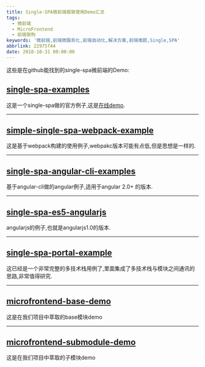 ```yaml
---
title: Single-SPA微前端框架使用Demo汇总
tags:
  - 微前端
  - MicroFrontend
  - 前端架构
keywords: '微前端,前端微服务化,前端自动化,解决方案,前端难题,Single,SPA'
abbrlink: 22975f44
date: 2018-10-31 00:00:00
---
```


这些是在github能找到的single-spa微前端的Demo:

## [single-spa-examples](https://github.com/CanopyTax/single-spa-examples) 

这是一个single-spa做的官方例子,这是[在线demo](http://single-spa.surge.sh).

---

## [simple-single-spa-webpack-example](https://github.com/joeldenning/simple-single-spa-webpack-example) 


这是基于webpack构建的使用例子,webpakc版本可能有点低,但是思想是一样的.

---

## [single-spa-angular-cli-examples](https://github.com/PlaceMe-SAS/single-spa-angular-cli-examples) 

基于angular-cli做的angular例子,适用于angular 2.0+ 的版本.

---

## [single-spa-es5-angularjs](https://github.com/joeldenning/single-spa-es5-angularjs) 


angularjs的例子,也就是angularjs1.0的版本.

---

## [single-spa-portal-example](https://github.com/me-12/single-spa-portal-example)

这已经是一个非常完整的多技术栈用例了,里面集成了多技术栈与模块之间通讯的思路,非常值得研究.

---

## [microfrontend-base-demo](https://github.com/Fantasy9527/microfrontend-base-demo) 

这是在我们项目中萃取的base模块demo

---

## [microfrontend-submodule-demo](https://github.com/Fantasy9527/microfrontend-submodule-demo) 

这是在我们项目中萃取的子模块demo